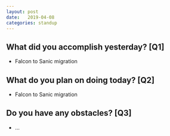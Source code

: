 ```yaml
---
layout:	post
date:	2019-04-08
categories:	standup
---
```

## What did you accomplish yesterday? [Q1]

- Falcon to Sanic migration

## What do you plan on doing today? [Q2]

- Falcon to Sanic migration

## Do you have any obstacles? [Q3]

- ...